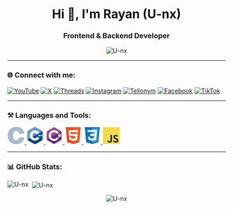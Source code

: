 <h1 align="center">Hi 👋, I'm Rayan (U-nx)</h1>
<h3 align="center">Frontend & Backend Developer</h3>

<p align="center"> 
  <img src="https://komarev.com/ghpvc/?username=U-nx&label=Profile%20views&color=0e75b6&style=flat" alt="U-nx" /> 
</p>

---

### 🌐 Connect with me:
<p align="left">
  <a href="https://youtube.com/@2.5c" target="blank"><img align="center" src="https://raw.githubusercontent.com/rahuldkjain/github-profile-readme-generator/master/src/images/icons/Social/youtube.svg" alt="YouTube" height="30" width="40" /></a>
  <a href="https://x.com/k_azr3" target="blank"><img align="center" src="https://raw.githubusercontent.com/rahuldkjain/github-profile-readme-generator/master/src/images/icons/Social/twitter.svg" alt="X" height="30" width="40" /></a>
  <a href="https://www.threads.com/@k.azr4" target="blank"><img align="center" src="https://upload.wikimedia.org/wikipedia/commons/3/3c/Threads_(app)_logo.svg" alt="Threads" height="30" width="40" /></a>
  <a href="https://www.instagram.com/k.azr4" target="blank"><img align="center" src="https://raw.githubusercontent.com/rahuldkjain/github-profile-readme-generator/master/src/images/icons/Social/instagram.svg" alt="Instagram" height="30" width="40" /></a>
  <a href="https://tellonym.me/v50_" target="blank"><img align="center" src="https://upload.wikimedia.org/wikipedia/commons/3/35/Tellonym_logo.svg" alt="Tellonym" height="30" width="40" /></a>
  <a href="https://www.facebook.com/k.azr4" target="blank"><img align="center" src="https://raw.githubusercontent.com/rahuldkjain/github-profile-readme-generator/master/src/images/icons/Social/facebook.svg" alt="Facebook" height="30" width="40" /></a>
  <a href="https://www.tiktok.com/@k.azr4" target="blank"><img align="center" src="https://raw.githubusercontent.com/rahuldkjain/github-profile-readme-generator/master/src/images/icons/Social/tiktok.svg" alt="TikTok" height="30" width="40" /></a>
</p>

---

### ⚒️ Languages and Tools:
<p align="left"> 
  <a href="https://www.cprogramming.com/" target="_blank"> 
    <img src="https://raw.githubusercontent.com/devicons/devicon/master/icons/c/c-original.svg" alt="c" width="40" height="40"/> 
  </a>
  <a href="https://www.w3schools.com/cpp/" target="_blank"> 
    <img src="https://raw.githubusercontent.com/devicons/devicon/master/icons/cplusplus/cplusplus-original.svg" alt="cplusplus" width="40" height="40"/> 
  </a>
  <a href="https://learn.microsoft.com/en-us/dotnet/csharp/" target="_blank"> 
    <img src="https://raw.githubusercontent.com/devicons/devicon/master/icons/csharp/csharp-original.svg" alt="csharp" width="40" height="40"/> 
  </a>
  <a href="https://www.w3.org/html/" target="_blank"> 
    <img src="https://raw.githubusercontent.com/devicons/devicon/master/icons/html5/html5-original.svg" alt="html5" width="40" height="40"/> 
  </a>
  <a href="https://www.w3schools.com/css/" target="_blank"> 
    <img src="https://raw.githubusercontent.com/devicons/devicon/master/icons/css3/css3-original.svg" alt="css3" width="40" height="40"/> 
  </a>
  <a href="https://developer.mozilla.org/en-US/docs/Web/JavaScript" target="_blank"> 
    <img src="https://raw.githubusercontent.com/devicons/devicon/master/icons/javascript/javascript-original.svg" alt="javascript" width="40" height="40"/> 
  </a>
</p>

---

### 📊 GitHub Stats:
<p>
  <img align="left" src="https://github-readme-stats.vercel.app/api/top-langs?username=U-nx&show_icons=true&locale=en&layout=compact&theme=radical" alt="U-nx" />
</p>

<p>&nbsp;
  <img align="center" src="https://github-readme-stats.vercel.app/api?username=U-nx&show_icons=true&locale=en&theme=radical" alt="U-nx" />
</p>

<p align="center">
  <img src="https://github-readme-streak-stats.herokuapp.com/?user=U-nx&theme=radical" alt="U-nx" />
</p>
